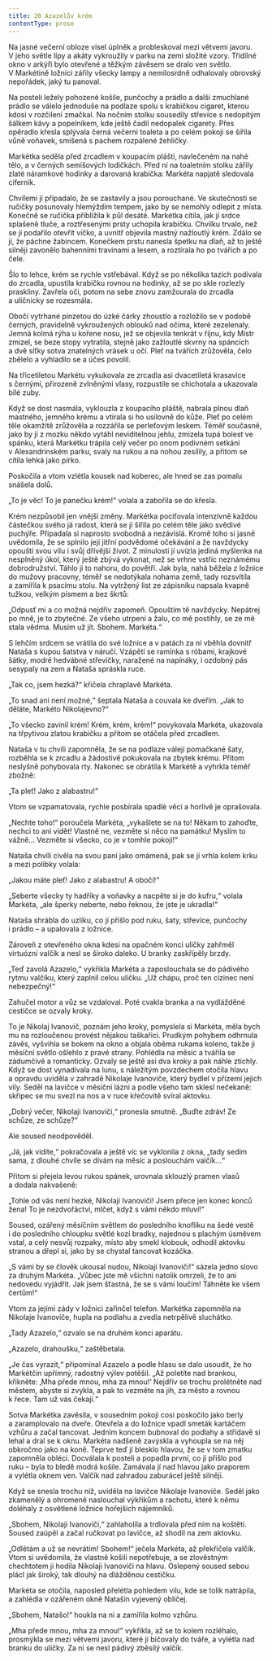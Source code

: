 ```yaml
---
title: 20 Azazelův krém
contentType: prose
---
```


<section>

Na jasné večerní obloze visel úplněk a probleskoval mezi větvemi javoru. V jeho světle lípy a akáty vykroužily v parku na zemi složité vzory. Třídílné okno v arkýři bylo otevřené a těžkým závěsem se dralo ven světlo. V Markétině ložnici zářily všecky lampy a nemilosrdně odhalovaly obrovský nepořádek, jaký tu panoval.

Na posteli ležely pohozené košile, punčochy a prádlo a další zmuchlané prádlo se válelo jednoduše na podlaze spolu s krabičkou cigaret, kterou kdosi v rozčilení zmačkal. Na nočním stolku sousedily střevíce s nedopitým šálkem kávy a popelníkem, kde ještě čadil nedopalek cigarety. Přes opěradlo křesla splývala černá večerní toaleta a po celém pokoji se šířila vůně voňavek, smíšená s pachem rozpálené žehličky.

Markétka seděla před zrcadlem v koupacím plášti, navlečeném na nahé tělo, a v černých semišových lodičkách. Před ní na toaletním stolku zářily zlaté náramkové hodinky a darovaná krabička: Markéta napjatě sledovala ciferník.

Chvílemi jí připadalo, že se zastavily a jsou porouchané. Ve sku­tečnosti se ručičky posunovaly hlemýždím tempem, jako by se nemohly odlepit z místa. Konečně se ručička přiblížila k půl desáté. Markétka cítila, jak jí srdce splašeně tluče, a roztřesenými prsty uchopila krabičku. Chvilku trvalo, než se jí podařilo otevřít víčko, a uvnitř objevila mastný nažloutlý krém. Zdálo se jí, že páchne žabincem. Konečkem prstu nanesla špetku na dlaň, až to ještě silněji zavonělo bahenními travinami a lesem, a roztírala ho po tvářích a po čele.

Šlo to lehce, krém se rychle vstřebával. Když se po několika tazích podívala do zrcadla, upustila krabičku rovnou na hodinky, až se po skle rozlezly praskliny. Zavřela oči, potom na sebe znovu zamžourala do zrcadla a uličnicky se rozesmála.

Obočí vytrhané pinzetou do úzké čárky zhoustlo a rozložilo se v podobě černých, pravidelně vykroužených oblouků nad očima, které zezelenaly. Jemná kolmá rýha u kořene nosu, jež se objevila tenkrát v říjnu, kdy Mistr zmizel, se beze stopy vytratila, stejně jako zažloutlé skvrny na spáncích a dvě síťky sotva znatelných vrásek u očí. Pleť na tvářích zrůžověla, čelo zbělelo a vyhladilo se a účes povolil.

Na třicetiletou Markétu vykukovala ze zrcadla asi dvacetiletá krasavice s černými, přirozeně zvlněnými vlasy, rozpustile se chichotala a ukazovala bílé zuby.

Když se dost nasmála, vyklouzla z koupacího pláště, nabrala plnou dlaň mastného, jemného krému a vtírala si ho usilovně do kůže. Pleť po celém těle okamžitě zrůžověla a rozzářila se perleťovým leskem. Téměř současně, jako by jí z mozku někdo vytáhl neviditelnou jehlu, zmizela tupá bolest ve spánku, která Markétku trápila celý večer po onom podivném setkání v Alexandrinském parku, svaly na rukou a na nohou zesílily, a přitom se cítila lehká jako pírko.

Poskočila a vtom vzlétla kousek nad koberec, ale hned se zas pomalu snášela dolů.

„To je věc! To je panečku krém!“ volala a zabořila se do křesla.

Krém nezpůsobil jen vnější změny. Markétka pociťovala inten­zívně každou částečkou svého já radost, která se jí šířila po celém těle jako svědivé puchýře. Připadala si naprosto svobodná a nezávislá. Kromě toho si jasně uvědomila, že se splnilo její jitřní podvědomé očekávání a že navždycky opouští svou vilu i svůj dřívější život. Z minulosti jí uvízla jediná myšlenka na nesplněný úkol, který ještě zbývá vykonat, než se vrhne vstříc neznámému dobrodružství. Táhlo ji to nahoru, do povětří. Jak byla, nahá běžela z ložnice do mužovy pracovny, téměř se nedotýkala nohama země, tady rozsvítila a zamířila k psacímu stolu. Na vytržený list ze zápisníku napsala kvapně tužkou, velkým písmem a bez škrtů:

„Odpusť mi a co možná nejdřív zapomeň. Opouštím tě navždycky. Nepátrej po mně, je to zbytečné. Ze všeho utrpení a žalu, co mě postihly, se ze mě stala vědma. Musím už jít. Sbohem. Markéta.“

S lehčím srdcem se vrátila do své ložnice a v patách za ní vběhla dovnitř Nataša s kupou šatstva v náručí. Vzápětí se ramínka s róbami, krajkové šátky, modré hedvábné střevíčky, naražené na napínáky, i ozdobný pás sesypaly na zem a Nataša spráskla ruce.

„Tak co, jsem hezká?“ křičela chraplavě Markéta.

„To snad ani není možné,“ šeptala Nataša a couvala ke dveřím. „Jak to děláte, Markéto Nikolajevno?“

„To všecko zavinil krém! Krém, krém, krém!“ povykovala Markéta, ukazovala na třpytivou zlatou krabičku a přitom se otáčela před zrcadlem.

Nataša v tu chvíli zapomněla, že se na podlaze válejí pomačkané šaty, rozběhla se k zrcadlu a žádostivě pokukovala na zbytek krému. Přitom neslyšně pohybovala rty. Nakonec se obrátila k Markétě a vyhrkla téměř zbožně:

„Ta pleť! Jako z alabastru!“

Vtom se vzpamatovala, rychle posbírala spadlé věci a horlivě je oprašovala.

„Nechte toho!“ poroučela Markéta, „vykašlete se na to! Někam to zahoďte, nechci to ani vidět! Vlastně ne, vezměte si něco na památku! Myslím to vážně… Vezměte si všecko, co je v tomhle pokoji!“

Nataša chvíli civěla na svou paní jako omámená, pak se jí vrhla kolem krku a mezi polibky volala:

„Jakou máte pleť! Jako z alabastru! A obočí!“

„Seberte všecky ty hadříky a voňavky a nacpěte si je do kufru,“ volala Markéta, „ale šperky neberte, nebo řeknou, že jste je ukradla!“

Nataša shrábla do uzlíku, co jí přišlo pod ruku, šaty, střevíce, punčochy i prádlo – a upalovala z ložnice.

Zároveň z otevřeného okna kdesi na opačném konci uličky zahřměl virtuózní valčík a nesl se široko daleko. U branky zaskřípěly brzdy.

„Teď zavolá Azazelo,“ vykřikla Markéta a zaposlouchala se do pádivého rytmu valčíku, který zaplnil celou uličku. „Už chápu, proč ten cizinec není nebezpečný!“

Zahučel motor a vůz se vzdaloval. Poté cvakla branka a na vydlážděné cestičce se ozvaly kroky.

To je Nikolaj Ivanovič, poznám jeho kroky, pomyslela si Markéta, měla bych mu na rozloučenou provést nějakou taškařici. Prudkým pohybem odhrnula závěs, vyšvihla se bokem na okno a objala oběma rukama koleno, takže ji měsíční světlo ošlehlo z pravé strany. Pohlédla na měsíc a tvářila se zádumčivě a romanticky. Ozvaly se ještě asi dva kroky a pak náhle ztichly. Když se dost vynadívala na lunu, s náležitým povzdechem otočila hlavu a opravdu uviděla v zahradě Nikolaje Ivanoviče, který bydlel v přízemí jejich vily. Seděl na lavičce v měsíční lázni a podle všeho tam sklesl nečekaně: skřipec se mu svezl na nos a v ruce křečovitě svíral aktovku.

„Dobrý večer, Nikolaji Ivanoviči,“ pronesla smutně. „Buďte zdráv! Ze schůze, ze schůze?“

Ale soused neodpověděl.

„Já, jak vidíte,“ pokračovala a ještě víc se vyklonila z okna, „tady sedím sama, z dlouhé chvíle se dívám na měsíc a poslouchám valčík…“

Přitom si přejela levou rukou spánek, urovnala sklouzlý pramen vlasů a dodala nakvašeně:

„Tohle od vás není hezké, Nikolaji Ivanoviči! Jsem přece jen konec konců žena! To je nezdvořáctví, mlčet, když s vámi někdo mluví!“

Soused, ozářený měsíčním světlem do posledního knoflíku na šedé vestě i do posledního chloupku světlé kozí bradky, najednou s plachým úsměvem vstal, a celý nesvůj rozpaky, místo aby smekl klobouk, odhodil aktovku stranou a dřepl si, jako by se chystal tancovat kozáčka.

„S vámi by se člověk ukousal nudou, Nikolaji Ivanoviči!“ sázela jedno slovo za druhým Markéta. „Vůbec jste mě všichni natolik omrzeli, že to ani nedovedu vyjádřit. Jak jsem šťastná, že se s vámi loučím! Táhněte ke všem čertům!“

Vtom za jejími zády v ložnici zařinčel telefon. Markétka zapomněla na Nikolaje Ivanoviče, hupla na podlahu a zvedla netrpělivě sluchátko.

„Tady Azazelo,“ ozvalo se na druhém konci aparátu.

„Azazelo, drahoušku,“ zaštěbetala.

„Je čas vyrazit,“ připomínal Azazelo a podle hlasu se dalo usoudit, že ho Markétčin upřímný, radostný výlev potěšil. „Až poletíte nad brankou, křikněte: ‚Mha přede mnou, mha za mnou!‘ Nejdřív se trochu prolétněte nad městem, abyste si zvykla, a pak to vezměte na jih, za město a rovnou k řece. Tam už vás čekají.“

Sotva Markétka zavěsila, v sousedním pokoji cosi poskočilo jako berly a zaramplovalo na dveře. Otevřela a do ložnice vpadl smeták kartáčem vzhůru a začal tancovat. Jedním koncem bubnoval do podlahy a střídavě si lehal a dral se k oknu. Markéta nadšeně zavýskla a vyhoupla se na něj obkročmo jako na koně. Teprve teď jí blesklo hlavou, že se v tom zmatku zapomněla obléci. Docválala k posteli a popadla první, co jí přišlo pod ruku – byla to bledě modrá košile. Zamávala jí nad hlavou jako praporem a vylétla oknem ven. Valčík nad zahradou zaburácel ještě silněji.

Když se snesla trochu níž, uviděla na lavičce Nikolaje Ivanoviče. Seděl jako zkamenělý a ohromeně naslouchal výkřikům a rachotu, které k němu doléhaly z osvětlené ložnice hořejších nájemníků.

„Sbohem, Nikolaji Ivanoviči,“ zahlaholila a trdlovala před ním na koštěti. Soused zaúpěl a začal ručkovat po lavičce, až shodil na zem aktovku.

„Odlétám a už se nevrátím! Sbohem!“ ječela Markéta, až překřičela valčík. Vtom si uvědomila, že vlastně košili nepotřebuje, a se zlověstným chechtotem ji hodila Nikolaji Ivanoviči na hlavu. Oslepený soused sebou plácl jak široký, tak dlouhý na dlážděnou cestičku.

Markéta se otočila, naposled přelétla pohledem vilu, kde se tolik natrápila, a zahlédla v ozářeném okně Natašin vyjevený obličej.

„Sbohem, Natašo!“ houkla na ni a zamířila kolmo vzhůru.

„Mha přede mnou, mha za mnou!“ vykřikla, až se to kolem rozléhalo, prosmýkla se mezi větvemi javoru, které ji bičovaly do tváře, a vylétla nad branku do uličky. Za ní se nesl pádivý zběsilý valčík.

</section>
